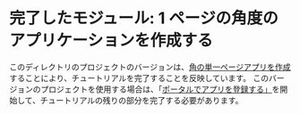 # <a name="completed-module-create-an-angular-single-page-app"></a>完了したモジュール: 1 ページの角度のアプリケーションを作成する

このディレクトリのプロジェクトのバージョンは、[角の単一ページアプリを作成](https://docs.microsoft.com/graph/training/angular-tutorial?tutorial-step=1)することにより、チュートリアルを完了することを反映しています。 このバージョンのプロジェクトを使用する場合は、「[ポータルでアプリを登録する」](https://docs.microsoft.com/graph/training/angular-tutorial?tutorial-step=2)を開始して、チュートリアルの残りの部分を完了する必要があります。